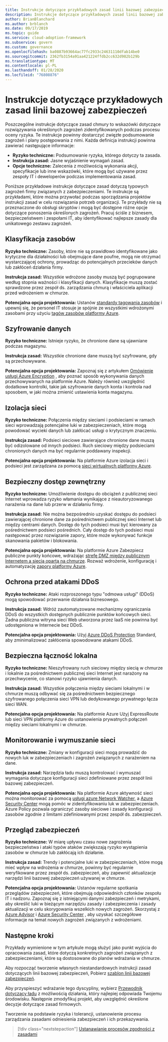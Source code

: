```yaml
---
title: Instrukcje dotyczące przykładowych zasad linii bazowej zabezpieczeń
description: Instrukcje dotyczące przykładowych zasad linii bazowej zabezpieczeń
author: BrianBlanchard
ms.author: brblanch
ms.date: 09/17/2019
ms.topic: guide
ms.service: cloud-adoption-framework
ms.subservice: govern
ms.custom: governance
ms.openlocfilehash: ba0887b93664ac77fc2933c24631110dfab14be0
ms.sourcegitcommit: 2362fb3154a91aa421224ffdb2cc632d982b129b
ms.translationtype: MT
ms.contentlocale: pl-PL
ms.lasthandoff: 01/28/2020
ms.locfileid: "76808876"
---
```

# <a name="security-baseline-sample-policy-statements"></a>Instrukcje dotyczące przykładowych zasad linii bazowej zabezpieczeń

Poszczególne instrukcje dotyczące zasad chmury to wskazówki dotyczące rozwiązywania określonych zagrożeń zidentyfikowanych podczas procesu oceny ryzyka. Te instrukcje powinny dostarczyć zwięzłe podsumowanie zagrożeń i plany postępowania z nimi. Każda definicja instrukcji powinna zawierać następujące informacje:

- **Ryzyko techniczne:** Podsumowanie ryzyka, którego dotyczy ta zasada.
- **Instrukcja zasad:** Jasne wyjaśnienie wymagań zasad.
- **Opcje techniczne:** Zalecenia z możliwością wykonania akcji, specyfikacje lub inne wskazówki, które mogą być używane przez zespoły IT i deweloperów podczas implementowania zasad.

Poniższe przykładowe instrukcje dotyczące zasad dotyczą typowych zagrożeń firmy związanych z zabezpieczeniami. Te instrukcje są przykładami, które można przywołać podczas sporządzania projektów instrukcji zasad w celu rozwiązania potrzeb organizacji. Te przykłady nie są przeznaczone do obsługi skryptów i mogą być dostępne różne opcje dotyczące ponoszenia określonych zagrożeń. Pracuj ściśle z biznesem, bezpieczeństwem i zespołami IT, aby identyfikować najlepsze zasady dla unikatowego zestawu zagrożeń.

## <a name="asset-classification"></a>Klasyfikacja zasobów

**Ryzyko techniczne:** Zasoby, które nie są prawidłowo identyfikowane jako krytyczne dla działalności lub obejmujące dane poufne, mogą nie otrzymać wystarczającej ochrony, prowadząc do potencjalnych przecieków danych lub zakłóceń działania firmy.

**Instrukcja zasad:** Wszystkie wdrożone zasoby muszą być pogrupowane według stopnia ważności i klasyfikacji danych. Klasyfikacje muszą zostać sprawdzone przez zespół ds. zarządzania chmurą i właściciela aplikacji przed wdrożeniem w chmurze.

**Potencjalna opcja projektowania:** Ustanów [standardy tagowania zasobów](../../decision-guides/resource-tagging/index.md) i upewnij się, że personel IT stosuje je spójnie ze wszystkimi wdrożonymi zasobami przy użyciu [tagów zasobów platformy Azure](https://docs.microsoft.com/azure/azure-resource-manager/resource-group-using-tags).

## <a name="data-encryption"></a>Szyfrowanie danych

**Ryzyko techniczne:** Istnieje ryzyko, że chronione dane są ujawniane podczas magazynu.

**Instrukcja zasad:** Wszystkie chronione dane muszą być szyfrowane, gdy są przechowywane.

**Potencjalna opcja projektowania:** Zapoznaj się z artykułem [Omówienie usługi Azure Encryption](https://docs.microsoft.com/azure/security/security-azure-encryption-overview) , aby poznać sposób wykonywania danych przechowywanych na platformie Azure. Należy również uwzględnić dodatkowe kontrolki, takie jak szyfrowanie danych konta i kontrola nad sposobem, w jaki można zmienić ustawienia konta magazynu.

## <a name="network-isolation"></a>Izolacja sieci

**Ryzyko techniczne:** Połączenia między sieciami i podsieciami w ramach sieci wprowadzają potencjalne luki w zabezpieczeniach, które mogą powodować wycieki danych lub zakłócać usługi o krytycznym znaczeniu.

**Instrukcja zasad:** Podsieci sieciowe zawierające chronione dane muszą być odizolowane od innych podsieci. Ruch sieciowy między podsieciami chronionych danych ma być regularnie poddawany inspekcji.

**Potencjalna opcja projektowania:** Na platformie Azure izolacja sieci i podsieci jest zarządzana za pomocą [sieci wirtualnych platformy Azure](https://docs.microsoft.com/azure/virtual-network/virtual-networks-overview).

## <a name="secure-external-access"></a>Bezpieczny dostęp zewnętrzny

**Ryzyko techniczne:** Umożliwienie dostępu do obciążeń z publicznej sieci Internet wprowadza ryzyko włamania wynikające z nieautoryzowanego narażenia na dane lub przerw w działaniu firmy.

**Instrukcja zasad:** Nie można bezpośrednio uzyskać dostępu do podsieci zawierającej chronione dane za pośrednictwem publicznej sieci Internet lub między centrami danych. Dostęp do tych podsieci musi być kierowany za pośrednictwem podsieci pośrednich. Cały dostęp do tych podsieci musi następować przez rozwiązanie zapory, które może wykonywać funkcje skanowania pakietów i blokowania.

**Potencjalna opcja projektowania:** Na platformie Azure Zabezpiecz publiczne punkty końcowe, wdrażając [strefę DMZ między publicznym Internetem a siecią opartą na chmurze](https://docs.microsoft.com/azure/architecture/reference-architectures/dmz/secure-vnet-dmz?toc=https://docs.microsoft.com/azure/cloud-adoption-framework/toc.json&bc=https://docs.microsoft.com/azure/cloud-adoption-framework/_bread/toc.json). Rozważ wdrożenie, konfigurację i automatyzację [zapory platformy Azure](https://docs.microsoft.com/azure/firewall).

## <a name="ddos-protection"></a>Ochrona przed atakami DDoS

**Ryzyko techniczne:** Ataki rozproszonego typu "odmowa usługi" (DDoS) mogą spowodować przerwanie działania biznesowego.

**Instrukcja zasad:** Wdróż zautomatyzowane mechanizmy ograniczania DDoS do wszystkich dostępnych publicznie punktów końcowych sieci. Żadna publiczna witryna sieci Web utworzona przez IaaS nie powinna być udostępniona w Internecie bez DDoS.

**Potencjalna opcja projektowania:** Użyj [Azure DDoS Protection](https://docs.microsoft.com/azure/virtual-network/ddos-protection-overview) Standard, aby zminimalizować zakłócenia spowodowane atakami DDoS.

## <a name="secure-on-premises-connectivity"></a>Bezpieczna łączność lokalna

**Ryzyko techniczne:** Nieszyfrowany ruch sieciowy między siecią w chmurze i lokalnie za pośrednictwem publicznej sieci Internet jest narażony na przechwycenie, co stanowi ryzyko ujawnienia danych.

**Instrukcja zasad:** Wszystkie połączenia między sieciami lokalnymi i w chmurze muszą odbywać się za pośrednictwem bezpiecznego szyfrowanego połączenia sieci VPN lub dedykowanego prywatnego łącza sieci WAN.

**Potencjalna opcja projektowania:** Na platformie Azure Użyj ExpressRoute lub sieci VPN platformy Azure do ustanowienia prywatnych połączeń między sieciami lokalnymi i w chmurze.

## <a name="network-monitoring-and-enforcement"></a>Monitorowanie i wymuszanie sieci

**Ryzyko techniczne:** Zmiany w konfiguracji sieci mogą prowadzić do nowych luk w zabezpieczeniach i zagrożeń związanych z narażeniem na dane.

**Instrukcja zasad:** Narzędzia ładu muszą kontrolować i wymuszać wymagania dotyczące konfiguracji sieci zdefiniowane przez zespół linii bazowej zabezpieczeń.

**Potencjalna opcja projektowania:** Na platformie Azure aktywność sieci można monitorować za pomocą [usługi azure Network Watcher](https://docs.microsoft.com/azure/network-watcher/network-watcher-monitoring-overview), a [Azure Security Center](https://docs.microsoft.com/azure/security-center/security-center-network-recommendations) mogą pomóc w zidentyfikowaniu luk w zabezpieczeniach. Azure Policy pozwala ograniczyć zasoby sieciowe i zasady konfiguracji zasobów zgodnie z limitami zdefiniowanymi przez zespół ds. zabezpieczeń.

## <a name="security-review"></a>Przegląd zabezpieczeń

**Ryzyko techniczne:** W miarę upływu czasu nowe zagrożenia bezpieczeństwa i ataki typów ataków zwiększają ryzyko wystąpienia zasobów w chmurze lub zakłócają ich działanie.

**Instrukcja zasad:** Trendy i potencjalne luki w zabezpieczeniach, które mogą mieć wpływ na wdrożenia w chmurze, powinny być regularnie weryfikowane przez zespół ds. zabezpieczeń, aby zapewnić aktualizacje narzędzi linii bazowej zabezpieczeń używanej w chmurze.

**Potencjalna opcja projektowania:** Ustanów regularne spotkania przeglądów zabezpieczeń, które obejmują odpowiednich członków zespołu IT i nadzoru. Zapoznaj się z istniejącymi danymi zabezpieczeń i metrykami, aby określić luki w bieżącym narzędziu zasady i zabezpieczenia i zasady aktualizacji w celu skorygowania wszelkich nowych zagrożeń. Skorzystaj z [Azure Advisor](https://docs.microsoft.com/azure/advisor/advisor-overview) i [Azure Security Center](https://docs.microsoft.com/azure/security-center/security-center-intro) , aby uzyskać szczegółowe informacje na temat nowych zagrożeń związanych z wdrożeniami.

## <a name="next-steps"></a>Następne kroki

Przykłady wymienione w tym artykule mogą służyć jako punkt wyjścia do opracowania zasad, które dotyczą konkretnych zagrożeń związanych z zabezpieczeniami, które są dostosowane do planów wdrażania w chmurze.

Aby rozpocząć tworzenie własnych niestandardowych instrukcji zasad dotyczących linii bazowej zabezpieczeń, Pobierz [szablon linii bazowej zabezpieczeń](./template.md).

Aby przyspieszyć wdrażanie tego dyscypliny, wybierz [Przewodnik dotyczący ładu](../guides/index.md) z możliwością działania, który najlepiej odpowiada Twojemu środowisku. Następnie zmodyfikuj projekt, aby uwzględnić określone decyzje dotyczące zasad firmowych.

Tworzenie na podstawie ryzyka i tolerancji, ustanowienie procesu zarządzania zasadami odniesienia zabezpieczeń i ich przekazywania.

> [!div class="nextstepaction"]
> [Ustanawianie procesów zgodności z zasadami](./compliance-processes.md)
